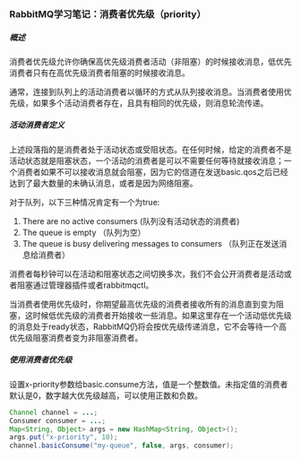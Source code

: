 ### RabbitMQ学习笔记：消费者优先级（priority）

##### 概述

消费者优先级允许你确保高优先级消费者活动（非阻塞）的时候接收消息，低优先消费者只有在高优先级消费者阻塞的时候接收消息。



通常，连接到队列上的活动消费者以循环的方式从队列接收消息。当消费者使用优先级，如果多个活动消费者存在，且具有相同的优先级，则消息轮流传递。



##### 活动消费者定义

上述段落指的是消费者处于活动状态或受阻状态。在任何时候，给定的消费者不是活动状态就是阻塞状态，一个活动的消费者是可以不需要任何等待就接收消息；一个消费者如果不可以接收消息就会阻塞，因为它的信道在发送basic.qos之后已经达到了最大数量的未确认消息，或者是因为网络阻塞。



对于队列，以下三种情况肯定有一个为true:

1.  There are no active consumers (队列没有活动状态的消费者)
2.  The queue is empty （队列为空）
3.  The queue is busy delivering messages to consumers （队列正在发送消息给消费者）

消费者每秒钟可以在活动和阻塞状态之间切换多次，我们不会公开消费者是活动或者阻塞通过管理器插件或者rabbitmqctl。

当消费者使用优先级时，你期望最高优先级的消费者接收所有的消息直到变为阻塞，这时候低优先级的消费者开始接收一些消息。如果这里存在一个活动低优先级的消息处于ready状态，RabbitMQ仍将会按优先级传递消息，它不会等待一个高优先级阻塞消费者变为非阻塞消费者。



##### 使用消费者优先级

设置x-priority参数给basic.consume方法，值是一个整数值。未指定值的消费者默认是0，数字越大优先级越高，可以使用正数和负数。

```java
Channel channel = ...;
Consumer consumer = ...;
Map<String, Object> args = new HashMap<String, Object>();
args.put("x-priority", 10);
channel.basicConsume("my-queue", false, args, consumer);
```

